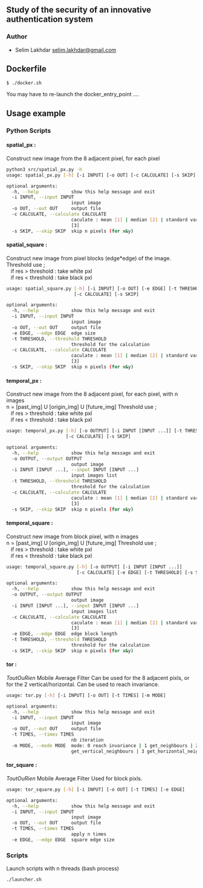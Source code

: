 Study of the security of an innovative authentication system
----------------------------------------

### Author

- Selim Lakhdar <selim.lakhdar@gmail.com>

## Dockerfile

```sh
$ ./docker.sh
```

You may have to re-launch the docker_entry_point ....

## Usage example

### Python Scripts

#### spatial_px :

Construct new image from the 8 adjacent pixel, for each pixel

```sh
python3 src/spatial_px.py -h
usage: spatial_px.py [-h] [-i INPUT] [-o OUT] [-c CALCULATE] [-s SKIP]

optional arguments:
  -h, --help            show this help message and exit
  -i INPUT, --input INPUT
                        input image
  -o OUT, --out OUT     output file
  -c CALCULATE, --calculate CALCULATE
                        caculate : mean [1] | median [2] | standard variation
                        [3]
  -s SKIP, --skip SKIP  skip n pixels (for x&y)

```

#### spatial_square :

Construct new image from pixel blocks (edge*edge) of the image.  
Threshold use ;  
&nbsp;&nbsp; if res > threshold : take white pxl  
&nbsp;&nbsp; if res < threshold : take black pxl

```sh
usage: spatial_square.py [-h] [-i INPUT] [-o OUT] [-e EDGE] [-t THRESHOLD]
                         [-c CALCULATE] [-s SKIP]

optional arguments:
  -h, --help            show this help message and exit
  -i INPUT, --input INPUT
                        input image
  -o OUT, --out OUT     output file
  -e EDGE, --edge EDGE  edge size
  -t THRESHOLD, --threshold THRESHOLD
                        threshold for the calculation
  -c CALCULATE, --calculate CALCULATE
                        caculate : mean [1] | median [2] | standard variation
                        [3]
  -s SKIP, --skip SKIP  skip n pixels (for x&y)
```

#### temporal_px :

Construct new image from the 8 adjacent pixel, for each pixel, with n images  
n = [past_img] U [origin_img] U [future_img]
Threshold use ;  
&nbsp;&nbsp; if res > threshold : take white pxl  
&nbsp;&nbsp; if res < threshold : take black pxl

```sh
usage: temporal_px.py [-h] [-o OUTPUT] [-i INPUT [INPUT ...]] [-t THRESHOLD]
                      [-c CALCULATE] [-s SKIP]

optional arguments:
  -h, --help            show this help message and exit
  -o OUTPUT, --output OUTPUT
                        output image
  -i INPUT [INPUT ...], --input INPUT [INPUT ...]
                        input images list
  -t THRESHOLD, --threshold THRESHOLD
                        threshold for the calculation
  -c CALCULATE, --calculate CALCULATE
                        caculate : mean [1] | median [2] | standard variation
                        [3]
  -s SKIP, --skip SKIP  skip n pixels (for x&y)

```

#### temporal_square :

Construct new image from block pixel, with n images  
n = [past_img] U [origin_img] U [future_img]
Threshold use ;  
&nbsp;&nbsp; if res > threshold : take white pxl  
&nbsp;&nbsp; if res < threshold : take black pxl

```sh
usage: temporal_square.py [-h] [-o OUTPUT] [-i INPUT [INPUT ...]]
                          [-c CALCULATE] [-e EDGE] [-t THRESHOLD] [-s SKIP]

optional arguments:
  -h, --help            show this help message and exit
  -o OUTPUT, --output OUTPUT
                        output image
  -i INPUT [INPUT ...], --input INPUT [INPUT ...]
                        input images list
  -c CALCULATE, --calculate CALCULATE
                        caculate : mean [1] | median [2] | standard variation
                        [3]
  -e EDGE, --edge EDGE  edge block length
  -t THRESHOLD, --threshold THRESHOLD
                        threshold for the calculation
  -s SKIP, --skip SKIP  skip n pixels (for x&y)

```

#### tor :

_ToutOuRien_ Mobile Average Filter
Can be used for the 8 adjacent pixls, or for the 2 vertical/horizontal.
Can be used to reach invariance.

```sh
usage: tor.py [-h] [-i INPUT] [-o OUT] [-t TIMES] [-m MODE]

optional arguments:
  -h, --help            show this help message and exit
  -i INPUT, --input INPUT
                        input image
  -o OUT, --out OUT     output file
  -t TIMES, --times TIMES
                        nb iteration
  -m MODE, --mode MODE  mode: 0 reach invariance | 1 get_neighbours | 2
                        get_vertical_neighbours | 3 get_horizontal_neighbours
```

#### tor_square :

_ToutOuRien_ Mobile Average Filter
Used for block pixls.

```sh
usage: tor_square.py [-h] [-i INPUT] [-o OUT] [-t TIMES] [-e EDGE]

optional arguments:
  -h, --help            show this help message and exit
  -i INPUT, --input INPUT
                        input image
  -o OUT, --out OUT     output file
  -t TIMES, --times TIMES
                        apply n times
  -e EDGE, --edge EDGE  square edge size

```


### Scripts

Launch scripts with n threads (bash process)

```sh
./launcher.sh
```

